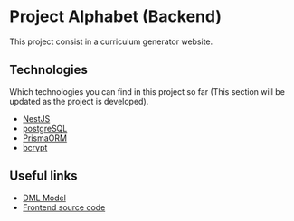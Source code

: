 # Project Alphabet (Backend)

This project consist in a curriculum generator website.



## Technologies
Which technologies you can find in this project so far (This section will be updated as the project is developed).
- [NestJS](https://nestjs.com/)  
- [postgreSQL](https://www.postgresql.org/)
- [PrismaORM](https://www.prisma.io/)
- [bcrypt](https://github.com/kelektiv/node.bcrypt.js)

## Useful links
- [DML Model](https://www.figma.com/board/fTPONhAwLjGD0mkHJpNBbX/Alphabet-UML?t=m0NeVroqYzOi8Jkf-6) 
- [Frontend source code](https://github.com/vitxzap/Alphabet-frontend)
